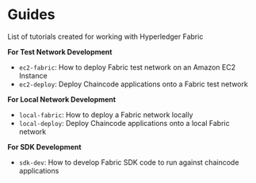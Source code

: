 # Guides
List of tutorials created for working with Hyperledger Fabric

**For Test Network Development**
* `ec2-fabric`: How to deploy Fabric test network on an Amazon EC2 Instance
* `ec2-deploy`: Deploy Chaincode applications onto a Fabric test network

**For Local Network Development**
* `local-fabric`: How to deploy a Fabric network locally
* `local-deploy`: Deploy Chaincode applications onto a local Fabric network

**For SDK Development**
* `sdk-dev`: How to develop Fabric SDK code to run against chaincode applications
